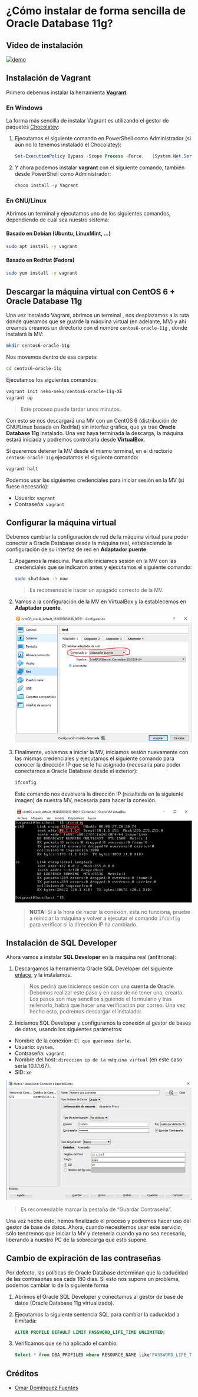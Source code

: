 # ¿Cómo instalar de forma sencilla de Oracle Database 11g?

## Video de instalación

[![demo](http://img.youtube.com/vi/7h0cx0Qk_Bo/0.jpg)](https://youtu.be/7h0cx0Qk_Bo)

## Instalación de Vagrant

Primero debemos instalar la herramienta [**Vagrant**](https://www.vagrantup.com/):

### En Windows

La forma más sencilla de instalar Vagrant es utilizando el gestor de paquetes [Chocolatey](https://chocolatey.org/):

1. Ejecutamos el siguiente comando en PowerShell como Administrador (si aún no lo tenemos instalado el Chocolatey):

	```powershell
	Set-ExecutionPolicy Bypass -Scope Process -Force; 	[System.Net.ServicePointManager]::SecurityProtocol = 	[System.Net.ServicePointManager]::SecurityProtocol -bor 3072; iex ((New-Object System.Net.WebClient).DownloadString('https://chocolatey.org/install.ps1'))
	```

2. Y ahora podemos instalar **vagrant** con el siguiente comando, también desde PowerShell como Administrador:

    ```powershell
    choco install -y Vagrant
    ```

### En GNU/Linux

Abrimos un terminal y ejecutamos uno de los siguientes comandos, dependiendo de cuál sea nuestro sistema:

#### Basado en Debian (Ubuntu, LinuxMint, ...)

```bash
sudo apt install -y vagrant
```

#### Basado en RedHat (Fedora)

```bash
sudo yum install -y vagrant
```

## Descargar la máquina virtual con CentOS 6 + Oracle Database 11g

Una vez instalado Vagrant, abrimos un terminal , nos desplazamos a la ruta donde queramos que se guarde la máquina virtual (en adelante, MV) y ahí creamos creamos un directorio con el nombre `centos6-oracle-11g` , donde instalará la MV:

```bash
mkdir centos6-oracle-11g
```

Nos movemos dentro de esa carpeta:

```bash
cd centos6-oracle-11g
```

Ejecutamos los siguientes comandos:

```powershell
vagrant init neko-neko/centos6-oracle-11g-XE
vagrant up
```

> Este proceso puede tardar unos minutos.

Con esto se nos descargará una MV con un CentOS 6 (distribución de GNU/Linux basada en RedHat) sin interfaz gráfica, que ya trae **Oracle Database 11g** instalado. Una vez haya terminada la descarga, la máquina estará iniciada y podremos controlarla desde **VirtualBox**. 

Si queremos detener la MV desde el mismo terminal, en el directorio `centos6-oracle-11g` ejecutamos el siguiente comando:

```bash
vagrant halt
```

Podemos usar las siguientes credenciales para iniciar sesión en la MV (si fuese necesario):

- Usuario: `vagrant`
- Contraseña: `vagrant`

## Configurar la máquina virtual 

Debemos cambiar la configuración de red de la máquina virtual para poder conectar a Oracle Database desde la máquina real, estableciendo la configuración de su interfaz de red en **Adaptador puente**:

1. Apagamos la máquina. Para ello iniciamos sesión en la MV con las credenciales que se indicaron antes y ejecutamos el siguiente comando:

    ```bash
    sudo shutdown -h now
    ```

    > Es recomendable hacer un apagado correcto de la MV.

2. Vamos a la configuración de la MV en VirtualBox y la establecemos en **Adaptador puente**.

	![img](adaptador-puente.png) 

3. Finalmente, volvemos a iniciar la MV, iniciamos sesión nuevamente con las mismas credenciales y ejecutamos el siguiente comando para conocer la dirección IP que se le ha asignado (necesaria para poder conectarnos a Oracle Database desde el exterior):

    ```bash
    ifconfig
    ```

    Este comando nos devolverá la dirección IP (resaltada en la siguiente imagen) de nuestra MV, necesaria para hacer la conexión.

    ![img](buscar-ip.png) 

	> **NOTA:** Si a la hora de hacer la conexión, esta no funciona, pruebe a reiniciar la máquina y volver a ejecutar el comando `ifconfig` para verificar si la dirección IP ha cambiado.

## Instalación de SQL Developer

Ahora vamos a instalar **SQL Developer** en la máquina real (anfitriona):

1. Descargamos la herramienta Oracle SQL Developer del siguiente [enlace](https://www.oracle.com/tools/downloads/sqldev-downloads.html), y la instalamos. 

	> Nos pedirá que iniciemos sesión con una **cuenta de Oracle**. Debemos realizar este paso y en caso de no tener una, crearla. Los pasos son muy sencillos siguiendo el formulario y tras rellenarlo, habrá que hacer una verificación por correo. Una vez hecho esto, podremos descargar el instalador.

1. Iniciamos SQL Developer y configuramos la conexión al gestor de bases de datos, usando los siguientes parámetros:

- Nombre de la conexión: `El que queramos darle`.
- Usuario: `system`.
- Contraseña: `vagrant`.
- Nombre del host: `dirección ip de la máquina virtual` (en este caso sería 10.1.1.67).
- SID: `xe`

![img](configurar-sql-developer.png) 

> Es recomendable marcar la pestaña de “Guardar Contraseña”.

Una vez hecho esto, hemos finalizado el proceso y podremos hacer uso del gestor de base de datos. Ahora, cuando necesitemos usar este servicio, sólo tendremos que iniciar la MV y detenerla cuando ya no sea necesario, liberando a nuestro PC de la sobrecarga que esto supone.

## Cambio de expiración de las contraseñas

Por defecto, las políticas de Oracle Database determinan que la caducidad de las contraseñas sea cada 180 días. Si esto nos supone un problema, podemos cambiar lo de la siguiente forma

1. Abrimos el Oracle SQL Developer y conectamos al gestor de base de datos (Oracle Database 11g virtualizado).

2. Ejecutamos la siguiente sentencia SQL para cambiar la caducidad a ilimitada:

    ```sql
    ALTER PROFILE DEFAULT LIMIT PASSWORD_LIFE_TIME UNLIMITED;
    ```

3. Verificamos que se ha aplicado el cambio:

    ```sql
    Select * from DBA_PROFILES where RESOURCE_NAME like'PASSWORD_LIFE_TIME';
    ```

## Créditos

- [Omar Domínguez Fuentes](https://github.com/Omardf00) 